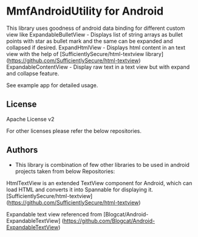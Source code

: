# MmfAndroidUtility for Android

This library uses goodness of android data binding for different custom view like
    ExpandableBulletView - Displays list of string arrays as bullet points with star as bullet mark and the same can be expanded and collapsed if desired.
    ExpandHtmlView - Displays html content in an text view with the help of [SufficientlySecure/html-textview library] (https://github.com/SufficientlySecure/html-textview)
    ExpandableContentView - Display raw text in a text view but with expand and collapse feature.

See example app for detailed usage.

## License
Apache License v2

For other licenses please refer the below repositories.

## Authors
- This library is combination of few other libraries to be used in android projects taken from below Repositories:

HtmlTextView is an extended TextView component for Android, which can load HTML and converts it into Spannable for displaying it.
[SufficientlySecure/html-textview] (https://github.com/SufficientlySecure/html-textview)

Expandable text view referenced from
[Blogcat/Android-ExpandableTextView] (https://github.com/Blogcat/Android-ExpandableTextView)
